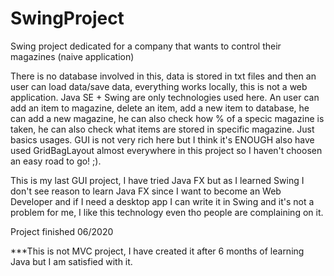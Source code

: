 # SwingProject
Swing project dedicated for a company that wants to control their magazines (naive application)


There is no database involved in this, data is stored in txt files and then an user can load data/save data, everything works locally, this is not a web application.
Java SE + Swing are only technologies used here. An user can add an item to magazine, delete an item, add a new item to database, he can add a new magazine, he can also check 
how % of a specic magazine is taken, he can also check what items are stored in specific magazine. Just basics usages. GUI is not very rich here but I think it's ENOUGH also have 
used GridBagLayout almost everywhere in this project so I haven't choosen an easy road to go! ;).


This is my last GUI project, I have tried Java FX but as I learned Swing I don't see reason to learn Java FX since I want to become an Web Developer and if I need a
desktop app I can write it in Swing and it's not a problem for me, I like this technology even tho people are complaining on it.


Project finished 06/2020



***This is not MVC project, I have created it after 6 months of learning Java but I am satisfied with it.
